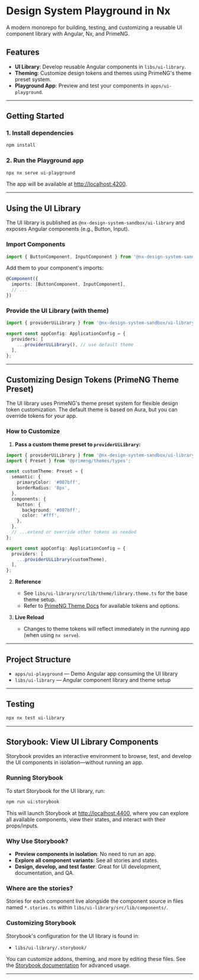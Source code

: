 # Design System Playground in Nx

A modern monorepo for building, testing, and customizing a reusable UI component library with Angular, Nx, and PrimeNG.

## Features
- **UI Library**: Develop reusable Angular components in `libs/ui-library`.
- **Theming**: Customize design tokens and themes using PrimeNG's theme preset system.
- **Playground App**: Preview and test your components in `apps/ui-playground`.

---

## Getting Started

### 1. Install dependencies
```sh
npm install
```

### 2. Run the Playground app
```sh
npx nx serve ui-playground
```
The app will be available at [http://localhost:4200](http://localhost:4200).

---

## Using the UI Library

The UI library is published as `@nx-design-system-sandbox/ui-library` and exposes Angular components (e.g., Button, Input).

### Import Components
```typescript
import { ButtonComponent, InputComponent } from '@nx-design-system-sandbox/ui-library';
```
Add them to your component's imports:
```typescript
@Component({
  imports: [ButtonComponent, InputComponent],
  // ...
})
```

### Provide the UI Library (with theme)
```typescript
import { providerUiLibrary } from '@nx-design-system-sandbox/ui-library';

export const appConfig: ApplicationConfig = {
  providers: [
    ...providerUiLibrary(), // use default theme
  ],
};
```

---

## Customizing Design Tokens (PrimeNG Theme Preset)

The UI library uses PrimeNG's theme preset system for flexible design token customization. The default theme is based on Aura, but you can override tokens for your app.

### How to Customize

1. **Pass a custom theme preset to `providerUiLibrary`:**
```typescript
import { providerUiLibrary } from '@nx-design-system-sandbox/ui-library';
import { Preset } from '@primeng/themes/types';

const customTheme: Preset = {
  semantic: {
    primaryColor: '#007bff',
    borderRadius: '8px',
  },
  components: {
    button: {
      background: '#007bff',
      color: '#fff',
    },
  },
  // ...extend or override other tokens as needed
};

export const appConfig: ApplicationConfig = {
  providers: [
    ...providerUiLibrary(customTheme),
  ],
};
```

2. **Reference**
   - See `libs/ui-library/src/lib/theme/library.theme.ts` for the base theme setup.
   - Refer to [PrimeNG Theme Docs](https://primeng.org/theming/#presets) for available tokens and options.

3. **Live Reload**
   - Changes to theme tokens will reflect immediately in the running app (when using `nx serve`).

---

## Project Structure
- `apps/ui-playground` — Demo Angular app consuming the UI library
- `libs/ui-library` — Angular component library and theme setup

---

## Testing
```sh
npx nx test ui-library
```

---

## Storybook: View UI Library Components

Storybook provides an interactive environment to browse, test, and develop the UI components in isolation—without running an app.

### Running Storybook

To start Storybook for the UI library, run:

```sh
npm run ui:storybook
```

This will launch Storybook at [http://localhost:4400](http://localhost:4400), where you can explore all available components, view their states, and interact with their props/inputs.

### Why Use Storybook?
- **Preview components in isolation**: No need to run an app.
- **Explore all component variants**: See all stories and states.
- **Design, develop, and test faster**: Great for UI development, documentation, and QA.

### Where are the stories?
Stories for each component live alongside the component source in files named `*.stories.ts` within `libs/ui-library/src/lib/components/`.

### Customizing Storybook
Storybook's configuration for the UI library is found in:
- `libs/ui-library/.storybook/`

You can customize addons, theming, and more by editing these files. See the [Storybook documentation](https://storybook.js.org/docs/angular/get-started/introduction) for advanced usage.

---
